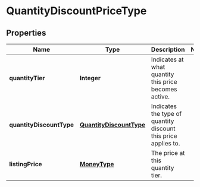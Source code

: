 
# QuantityDiscountPriceType

## Properties
Name | Type | Description | Notes
------------ | ------------- | ------------- | -------------
**quantityTier** | **Integer** | Indicates at what quantity this price becomes active. | 
**quantityDiscountType** | [**QuantityDiscountType**](QuantityDiscountType.md) | Indicates the type of quantity discount this price applies to. | 
**listingPrice** | [**MoneyType**](MoneyType.md) | The price at this quantity tier. | 



